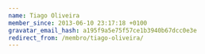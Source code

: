 ```yaml
---
name: Tiago Oliveira
member_since: 2013-06-10 23:17:18 +0100
gravatar_email_hash: a195f9a5e75f57ce1b3940b67dcc0e3e
redirect_from: /membro/tiago-oliveira/
---
```

